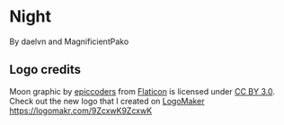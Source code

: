 # Night
By daelvn and MagnificientPako

## Logo credits
Moon graphic by [epiccoders](http://www.flaticon.com/authors/epiccoders) from [Flaticon](http://www.flaticon.com/) is licensed under [CC BY 3.0](http://creativecommons.org/licenses/by/3.0/). Check out the new logo that I created on [LogoMaker](http://logomakr.com) https://logomakr.com/9ZcxwK9ZcxwK
